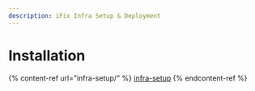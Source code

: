 ```yaml
---
description: iFix Infra Setup & Deployment
---
```


# Installation

{% content-ref url="infra-setup/" %}
[infra-setup](infra-setup/)
{% endcontent-ref %}
